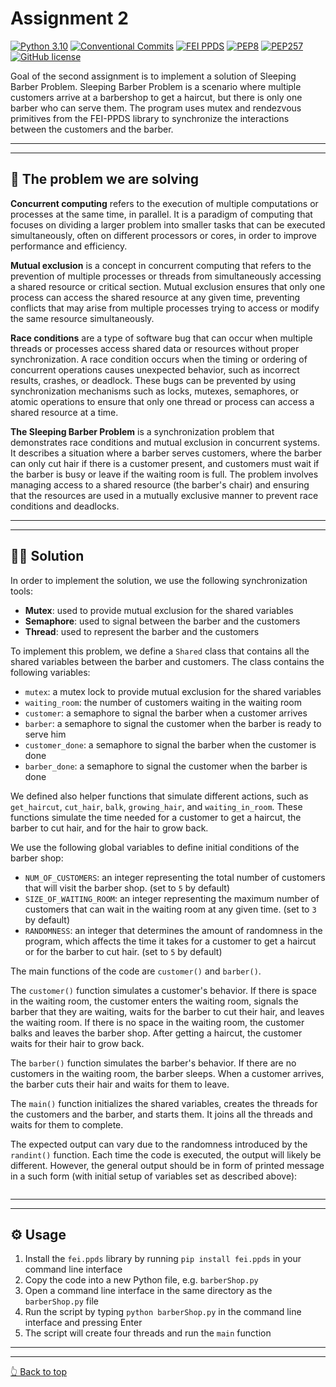 # Assignment 2

[![Python 3.10](https://img.shields.io/badge/Python-3.10-blue.svg)](https://www.python.org/downloads/release/python-3100/)
[![Conventional Commits](https://img.shields.io/badge/Conventional%20Commits-1.0.0-blue.svg)](https://conventionalcommits.org)
[![FEI PPDS](https://img.shields.io/badge/fei.ppds-1.2.1-blue.svg)](https://pypi.org/project/fei.ppds/)
[![PEP8](https://img.shields.io/badge/Code%20Style-PEP8-orange.svg)](https://www.python.org/dev/peps/pep-0008/)
[![PEP257](https://img.shields.io/badge/Doctsring%20Conventions-PEP257-orange.svg)](https://www.python.org/dev/peps/pep-0008/)
[![GitHub license](https://img.shields.io/badge/License-MIT-green.svg)](https://github.com/SamuelHancak/Hancak_102932D_feippds/blob/01/LICENSE)

Goal of the second assignment is to implement a solution of Sleeping Barber Problem.
Sleeping Barber Problem is a scenario where multiple customers arrive at a barbershop to get a haircut,
but there is only one barber who can serve them.
The program uses mutex and rendezvous primitives from the FEI-PPDS library to synchronize the
interactions between the customers and the barber.

<hr>
<hr>

## 🔬 The problem we are solving

**Concurrent computing** refers to the execution of multiple computations or processes at the same time, in parallel. It
is a paradigm of computing that focuses on dividing a larger problem into smaller tasks that can be executed
simultaneously, often on different processors or cores, in order to improve performance and efficiency.

**Mutual exclusion** is a concept in concurrent computing that refers to the prevention of multiple processes or threads
from simultaneously accessing a shared resource or critical section. Mutual exclusion ensures that only one process can
access the shared resource at any given time, preventing conflicts that may arise from multiple processes trying to
access or modify the same resource simultaneously.

**Race conditions** are a type of software bug that can occur when multiple threads or processes access shared data or
resources without proper synchronization. A race condition occurs when the timing or ordering of concurrent operations
causes unexpected behavior, such as incorrect results, crashes, or deadlock. These bugs can be prevented by using
synchronization mechanisms such as locks, mutexes, semaphores, or atomic
operations to ensure that only one thread or process can access a shared resource at a time.

**The Sleeping Barber Problem** is a synchronization problem that demonstrates race conditions and mutual
exclusion in concurrent systems. It describes a situation where a barber serves customers, where the barber can only cut
hair if there is a customer present, and customers must wait if the barber is busy or leave if the waiting room is full.
The problem involves managing access to a shared resource (the barber's chair) and ensuring that the resources are used
in a mutually exclusive manner to prevent race conditions and deadlocks.

<hr>
<hr>

## 🧑‍💻 Solution

In order to implement the solution, we use the following synchronization tools:

* **Mutex**: used to provide mutual exclusion for the shared variables
* **Semaphore**: used to signal between the barber and the customers
* **Thread**: used to represent the barber and the customers

To implement this problem, we define a `Shared` class that contains all the shared variables between the barber and
customers. The class contains the following variables:

* `mutex`: a mutex lock to provide mutual exclusion for the shared variables
* `waiting_room`: the number of customers waiting in the waiting room
* `customer`: a semaphore to signal the barber when a customer arrives
* `barber`: a semaphore to signal the customer when the barber is ready to serve him
* `customer_done`: a semaphore to signal the barber when the customer is done
* `barber_done`: a semaphore to signal the customer when the barber is done

We defined also helper functions that simulate different actions, such as `get_haircut`, `cut_hair`, `balk`,
`growing_hair`, and `waiting_in_room`. These functions simulate the time needed for a customer to get a haircut, the
barber to cut hair, and for the hair to grow back.

We use the following global variables to define initial conditions of the barber shop:

* `NUM_OF_CUSTOMERS`: an integer representing the total number of customers that will visit the barber shop. (set to `5`
  by default)
* `SIZE_OF_WAITING_ROOM`: an integer representing the maximum number of customers that can wait in the waiting room at
  any given time. (set to `3` by default)
* `RANDOMNESS`: an integer that determines the amount of randomness in the program, which affects the time it takes for
  a customer to get a haircut or for the barber to cut hair. (set to `5` by default)

The main functions of the code are `customer()` and `barber()`.

The `customer()` function simulates a customer's behavior.
If there is space in the waiting room, the customer enters the waiting room, signals the barber that they are waiting,
waits for the barber to cut their hair, and leaves the waiting room. If there is no space in the waiting room, the
customer balks and leaves the barber shop. After getting a haircut, the customer waits for their hair to grow back.

The `barber()` function simulates the barber's behavior. If there are no customers in the waiting room, the barber
sleeps. When a customer arrives, the barber cuts their hair and waits for them to leave.

The `main()` function initializes the shared variables, creates the threads for the customers and the barber, and
starts them. It joins all the threads and waits for them to complete.

The expected output can vary due to the randomness introduced by the `randint()` function. Each time the code is
executed, the output will likely be different. However, the general output should be in form of printed message in a
such form (with initial setup of variables set as described above):

```

```

<hr>
<hr>

## ⚙️ Usage

1. Install the `fei.ppds` library by running `pip install fei.ppds` in your command line interface
2. Copy the code into a new Python file, e.g. `barberShop.py`
3. Open a command line interface in the same directory as the `barberShop.py` file
4. Run the script by typing `python barberShop.py` in the command line interface and pressing Enter
5. The script will create four threads and run the `main` function

<hr>
<hr>

[👆 Back to top](#assignment-2)
